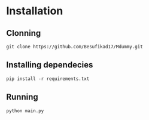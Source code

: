 # Installation

## Clonning

``` git clone https://github.com/Besufikad17/Mdummy.git ```

## Installing dependecies

``` pip install -r requirements.txt ```

## Running 

``` python main.py ```
